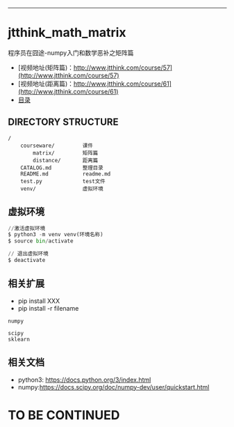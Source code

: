 -----

# jtthink_math_matrix

程序员在囧途-numpy入门和数学恶补之矩阵篇

* [视频地址(矩阵篇)：http://www.jtthink.com/course/57](http://www.jtthink.com/course/57)
* [视频地址(距离篇)：http://www.jtthink.com/course/61](http://www.jtthink.com/course/61)
* [目录](https://github.com/lianghongle/jtthink_math_matrix/blob/master/CATALOG.md)

DIRECTORY STRUCTURE
-------------------

```
/
    courseware/         课件
        matrix/         矩阵篇
        distance/       距离篇
    CATALOG.md          整理目录
    README.md           readme.md
    test.py             test文件
    venv/               虚拟环境
```

## 虚拟环境

```python
//激活虚拟环境
$ python3 -m venv venv(环境名称)
$ source bin/activate

// 退出虚拟环境
$ deactivate
```

## 相关扩展
* pip install XXX
* pip install -r filename
```
numpy

scipy
sklearn
```

## 相关文档
* python3: https://docs.python.org/3/index.html
* numpy:https://docs.scipy.org/doc/numpy-dev/user/quickstart.html


# TO BE CONTINUED
